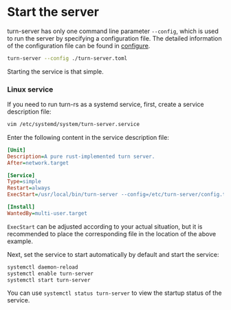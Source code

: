 # Start the server

turn-server has only one command line parameter `--config`, which is used to run the server by specifying a configuration file. The detailed information of the configuration file can be found in [configure](./configure.md).

```bash
turn-server --config ./turn-server.toml
```

Starting the service is that simple.

### Linux service

If you need to run turn-rs as a systemd service, first, create a service description file:

```bash
vim /etc/systemd/system/turn-server.service
```

Enter the following content in the service description file:

```ini
[Unit]
Description=A pure rust-implemented turn server.
After=network.target

[Service]
Type=simple
Restart=always
ExecStart=/usr/local/bin/turn-server --config=/etc/turn-server/config.toml

[Install]
WantedBy=multi-user.target
```

`ExecStart` can be adjusted according to your actual situation, but it is recommended to place the corresponding file in the location of the above example.

Next, set the service to start automatically by default and start the service:

```bash
systemctl daemon-reload
systemctl enable turn-server
systemctl start turn-server
```

You can use `systemctl status turn-server` to view the startup status of the service.
